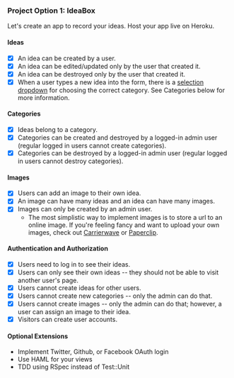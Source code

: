 ### Project Option 1: IdeaBox

Let's create an app to record your ideas. Host your app live on Heroku. 

#### Ideas

* [X] An idea can be created by a user.
* [X] An idea can be edited/updated only by the user that created it.
* [X] An idea can be destroyed only by the user that created it.
* [X] When a user types a new idea into the form, there is a [selection dropdown](http://guides.rubyonrails.org/form_helpers.html#option-tags-from-a-collection-of-arbitrary-objects) for choosing the correct category. See Categories below for more information.

#### Categories

* [X] Ideas belong to a category.
* [X] Categories can be created and destroyed by a logged-in admin user (regular logged in users cannot create categories).
* [X] Categories can be destroyed by a logged-in admin user (regular logged in users cannot destroy categories).

#### Images

* [X] Users can add an image to their own idea.
* [X] An image can have many ideas and an idea can have many images.
* [X] Images can only be created by an admin user.
  * The most simplistic way to implement images is to store a url to an online image. If you're feeling fancy and want to upload your own images, check out [Carrierwave](https://github.com/carrierwaveuploader/carrierwave) or [Paperclip](https://github.com/thoughtbot/paperclip).

#### Authentication and Authorization

* [X] Users need to log in to see their ideas.
* [X] Users can only see their own ideas -- they should not be able to visit another user's page.
* [X] Users cannot create ideas for other users.
* [X] Users cannot create new categories -- only the admin can do that.
* [X] Users cannot create images -- only the admin can do that; however, a user can assign an image to their idea.
* [X] Visitors can create user accounts.

#### Optional Extensions

* Implement Twitter, Github, or Facebook OAuth login
* Use HAML for your views
* TDD using RSpec instead of Test::Unit
